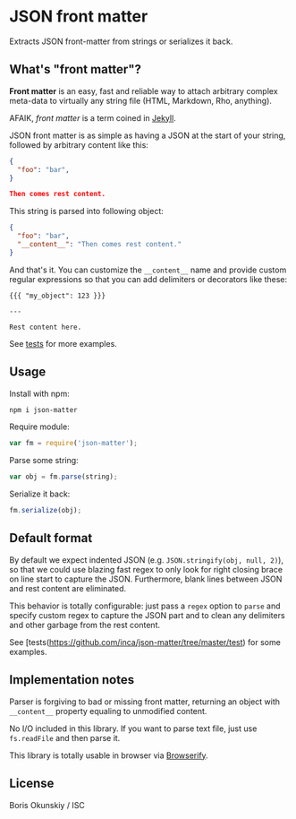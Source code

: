 # JSON front matter

Extracts JSON front-matter from strings or serializes it back.

## What's "front matter"?

**Front matter** is an easy, fast and reliable way to attach arbitrary
complex meta-data to virtually any string file (HTML, Markdown, Rho, anything).

AFAIK, _front matter_ is a term coined in [Jekyll](http://jekyllrb.com/).

JSON front matter is as simple as having a JSON at the start of your string,
followed by arbitrary content like this:

```json
{
  "foo": "bar",
}

Then comes rest content.
```

This string is parsed into following object:

```json
{
  "foo": "bar",
  "__content__": "Then comes rest content."
}
```

And that's it. You can customize the `__content__` name and provide custom
regular expressions so that you can add delimiters or decorators like these:

```
{{{ "my_object": 123 }}}

---

Rest content here.
```

See [tests](https://github.com/inca/json-matter/tree/master/test) for more examples.

## Usage

Install with npm:

```bash
npm i json-matter
```

Require module: 

```js
var fm = require('json-matter');
```

Parse some string:

```js
var obj = fm.parse(string);
```

Serialize it back:

```js
fm.serialize(obj);
```

## Default format

By default we expect indented JSON (e.g. `JSON.stringify(obj, null, 2)`),
so that we could use blazing fast regex to only look for right closing brace
on line start to capture the JSON. Furthermore, blank lines between JSON and
rest content are eliminated.

This behavior is totally configurable: just pass a `regex` option to `parse`
and specify custom regex to capture the JSON part and to clean any delimiters
and other garbage from the rest content.

See [tests(https://github.com/inca/json-matter/tree/master/test) for some examples.

## Implementation notes

Parser is forgiving to bad or missing front matter, returning an object with
`__content__` property equaling to unmodified content.

No I/O included in this library. If you want to parse text file,
just use `fs.readFile` and then parse it.

This library is totally usable in browser via [Browserify](http://browserify.org).

## License

Boris Okunskiy / ISC
